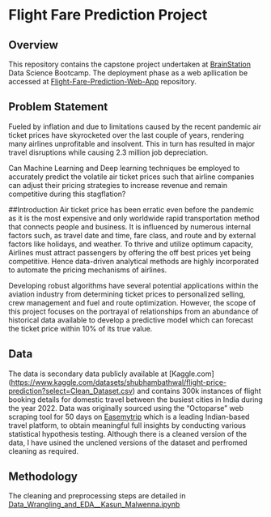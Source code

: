 # Flight Fare Prediction Project

## Overview
This repository contains the capstone project undertaken at [BrainStation](https://brainstation.io/) Data Science Bootcamp. The deployment phase as a web apllication be accessed at [Flight-Fare-Prediction-Web-App](https://github.com/KasunMalwenna/Flight-Fare-Prediction-Web-App.git) repository.

## Problem Statement
Fueled by inflation and due to limitations caused by the recent pandemic air ticket prices have skyrocketed over the last couple of years, rendering many airlines unprofitable and insolvent. This in turn has resulted in major travel disruptions while causing 2.3 million job depreciation.

Can Machine Learning and Deep learning techniques be employed to accurately predict the volatile air ticket prices such that airline companies can adjust their pricing strategies to increase revenue and remain competitive during this stagflation? 

##Introduction
Air ticket price has been erratic even before the pandemic as it is the most expensive and only worldwide rapid transportation method that connects people and business. It is influenced by numerous internal factors such, as travel date and time, fare class, and route and by external factors like holidays, and weather. To thrive and utilize optimum capacity, Airlines must attract passengers by offering the off best prices yet being competitive. Hence data-driven analytical methods are highly incorporated to automate the pricing mechanisms of airlines.

Developing robust algorithms have several potential applications within the aviation industry from determining ticket prices to personalized selling, crew management and fuel and route optimization. However, the scope of this project focuses on the portrayal of relationships from an abundance of historical data available to develop a predictive model which can forecast the ticket price within 10% of its true value. 

## Data
The data is secondary data publicly available at [Kaggle.com] (https://www.kaggle.com/datasets/shubhambathwal/flight-price-prediction?select=Clean_Dataset.csv) and contains 300k instances of flight booking details for domestic travel between the busiest cities in India during the year 2022. Data was originally sourced using the “Octoparse” web scraping tool for 50 days on [Easemytrip](https://www.easemytrip.com/) which is a leading Indian-based travel platform, to obtain meaningful full insights by conducting various statistical hypothesis testing.
Although there is a cleaned version of the data, I have usined the unclened versions of the dataset and perfromed cleaning as required.

## Methodology
The cleaning and preprocessing steps are detailed in [Data_Wrangling_and_EDA__Kasun_Malwenna.ipynb](Data_Wrangling_and_EDA__Kasun_Malwenna.ipynb)
